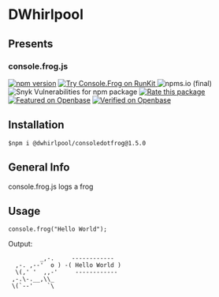# DWhirlpool
## Presents
### console.frog.js
[![npm version](https://badge.fury.io/js/@dwhirlpool%2Fconsoledotfrog.svg)](https://badge.fury.io/js/@dwhirlpool%2Fconsoledotfrog)     <a href="https://npm.runkit.com/%40dwhirlpool%2Fconsoledotfrog">
	<img src="https://badge.runkitcdn.com/%40dwhirlpool%2Fconsoledotfrog.svg" alt="Try Console.Frog on RunKit">
</a>
![npms.io (final)](https://img.shields.io/npms-io/final-score/@dwhirlpool/consoledotfrog)
![Snyk Vulnerabilities for npm package](https://img.shields.io/snyk/vulnerabilities/npm/@dwhirlpool/consoledotfrog)
[![Rate this package](https://badges.openbase.com/js/rating/@dwhirlpool/consoledotfrog.svg?style=openbase&token=1HIildyyINEktemxbOj7+6gsvVWFhZmxn0h2v0Prd6o=)](https://openbase.com/js/@dwhirlpool/consoledotfrog?utm_source=embedded&amp;utm_medium=badge&amp;utm_campaign=rate-badge)
[![Featured on Openbase](https://badges.openbase.com/js/featured/@dwhirlpool/consoledotfrog.svg?style=openbase&token=1HIildyyINEktemxbOj7+6gsvVWFhZmxn0h2v0Prd6o=)](https://openbase.com/js/@dwhirlpool/consoledotfrog?utm_source=embedded&amp;utm_medium=badge&amp;utm_campaign=rate-badge)
[![Verified on Openbase](https://badges.openbase.com/js/verified/@dwhirlpool/consoledotfrog.svg?style=openbase&token=1HIildyyINEktemxbOj7+6gsvVWFhZmxn0h2v0Prd6o=)](https://openbase.com/js/@dwhirlpool/consoledotfrog?utm_source=embedded&amp;utm_medium=badge&amp;utm_campaign=rate-badge)
## Installation
```
$npm i @dwhirlpool/consoledotfrog@1.5.0
```
## General Info
console.frog.js logs a frog
## Usage
```
console.frog("Hello World");
```
Output:
```
         _,-.     ------------
  ,-. ,--'  o ) -( Hello World )
  \(,' '  ,,-'     ------------
 ,-.\-.__,\\_
 \(`--'    `\
```

